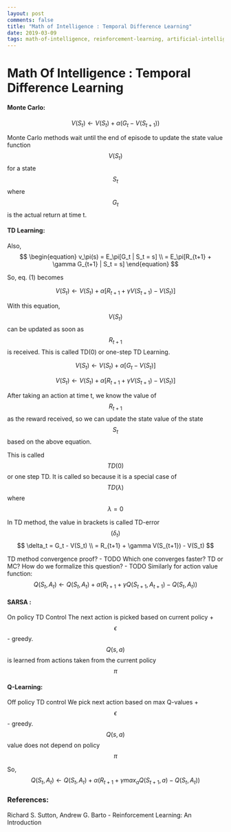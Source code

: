 ```yaml
---
layout: post
comments: false
title: "Math of Intelligence : Temporal Difference Learning"
date: 2019-03-09
tags: math-of-intelligence, reinforcement-learning, artificial-intelligence
---
```


# Math Of Intelligence : Temporal Difference Learning

#### Monte Carlo:

$$
\begin{equation}
V(S_{t}) \leftarrow V(S_{t}) + \alpha (G_t - V(S_{t+1}))
\end{equation}
$$


Monte Carlo methods wait until the end of episode to update the state value function $$V(S_t)$$ for a state $$S_t$$ where $$G_t$$ is the actual return at time t.

#### TD Learning:
Also, 
$$
\begin{equation}
v_\pi(s) = E_\pi[G_t | S_t = s] \\
               = E_\pi[R_{t+1} + \gamma G_{t+1} | S_t = s]
\end{equation}
$$

So, eq. (1) becomes 

$$
\begin{equation}
V(S_t) \leftarrow V(S_t) + \alpha[R_{t+1} + \gamma V(S_{t+1})-V(S_t)]
\end{equation}
$$ 

With this equation, $$V(S_t)$$ can be updated as soon as $$R_{t+1}$$ is received. This is called TD(0) or one-step TD Learning.



$$
\begin{equation}
V(S_t) \leftarrow V(S_t) + \alpha[G_t - V(S_t)]
\end{equation}
$$

$$
\begin{equation}
V(S_t) \leftarrow V(S_t) + \alpha[R_{t+1} + \gamma V(S_{t+1})-V(S_t)]
\end{equation}
$$

After taking an action at time t, we know the value of $$ R_{t+1} $$ as the reward received, so we can update the state value of the state $$ S_t $$ based on the above equation.

This is called $$ TD(0) $$ or one step TD. It is called so because it is a special case of $$ TD(\lambda) $$ where $$ \lambda=0 $$

In TD method, the value in brackets is called TD-error $$(\delta_{t})$$
$$
\delta_t = G_t - V(S_t)  \\
         = R_{t+1} + \gamma V(S_{t+1}) - V(S_t)
$$

TD method convergence proof? - TODO
Which one converges faster? TD or MC? How do we formalize this question? - TODO
Similarly for action value function:
$$
Q(S_t, A_t) \leftarrow Q(S_t, A_t) + \alpha(R_{t+1} + \gamma Q(S_{t+1}, A_{t+1}) - Q(S_t, A_t))
$$

#### SARSA : 
On policy TD Control
The next action is picked based on current policy + $$\epsilon$$ - greedy.
$$Q(s,a)$$ is learned from actions taken from the current policy $$\pi$$

#### Q-Learning: 
Off policy TD control
We pick next action based on max Q-values + $$\epsilon$$ - greedy.
$$Q(s,a)$$ value does not depend on policy $$\pi$$

So,
$$
Q(S_t, A_t) \leftarrow Q(S_t, A_t) + \alpha(R_{t+1} + \gamma max_a Q(S_{t+1},a) - Q(S_t, A_t))
$$

### References:
Richard S. Sutton, Andrew G. Barto  - Reinforcement Learning: An Introduction 
